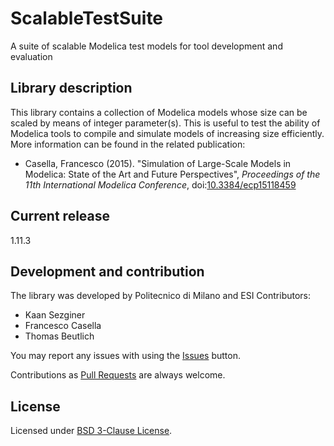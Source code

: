 ScalableTestSuite
=================
A suite of scalable Modelica test models for tool development and evaluation

## Library description

This library contains a collection of Modelica models whose size can be scaled by means of integer parameter(s). This is useful to test the ability of Modelica tools to compile and simulate models of increasing size efficiently. 
More information can be found in the related publication:
* Casella, Francesco (2015). "Simulation of Large-Scale Models in Modelica: State of the Art and Future Perspectives",
_Proceedings of the 11th International Modelica Conference_,
doi:[10.3384/ecp15118459][1]


## Current release

1.11.3

## Development and contribution
The library was developed by Politecnico di Milano and ESI 
Contributors:
- Kaan Sezginer
- Francesco Casella
- Thomas Beutlich

You may report any issues with using the [Issues](https://github.com/casella/ScalableTestSuite/issues) button.

Contributions as [Pull Requests](https://github.com/casella/ScalableTestSuite/pulls) are always welcome.

## License
Licensed under [BSD 3-Clause License](https://github.com/casella/ScalableTestSuite/blob/master/LICENSE.md).

[1]: http://dx.doi.org/10.3384/ecp15118459 "11th Modelica conference 2015"
